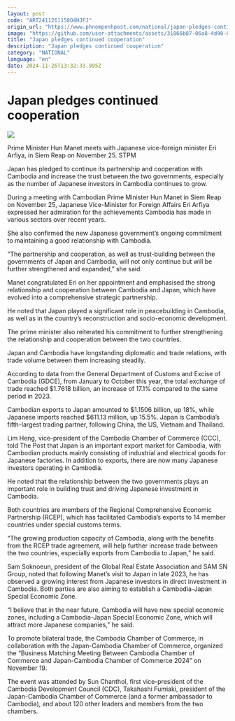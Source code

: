 ```yaml
---
layout: post
code: "ART2411261158O4HJFJ"
origin_url: "https://www.phnompenhpost.com/national/japan-pledges-continued-cooperation"
image: "https://github.com/user-attachments/assets/31866b87-06a8-4d90-82a8-793fcf4e430f"
title: "Japan pledges continued cooperation"
description: "​​Japan pledges continued cooperation​"
category: "NATIONAL"
language: "en"
date: 2024-11-26T13:32:33.995Z
---
```


# Japan pledges continued cooperation

![](https://github.com/user-attachments/assets/f781181f-93ae-4acb-817a-3a54c0d4a8c7)

Prime Minister Hun Manet meets with Japanese vice-foreign minister Eri Arfiya, in Siem Reap on November 25. STPM

Japan has pledged to continue its partnership and cooperation with Cambodia and increase the trust between the two governments, especially as the number of Japanese investors in Cambodia continues to grow.

During a meeting with Cambodian Prime Minister Hun Manet in Siem Reap on November 25, Japanese Vice-Minister for Foreign Affairs Eri Arfiya expressed her admiration for the achievements Cambodia has made in various sectors over recent years.

She also confirmed the new Japanese government’s ongoing commitment to maintaining a good relationship with Cambodia.

“The partnership and cooperation, as well as trust-building between the governments of Japan and Cambodia, will not only continue but will be further strengthened and expanded,” she said.

Manet congratulated Eri on her appointment and emphasised the strong relationship and cooperation between Cambodia and Japan, which have evolved into a comprehensive strategic partnership. 

He noted that Japan played a significant role in peacebuilding in Cambodia, as well as in the country’s reconstruction and socio-economic development.

The prime minister also reiterated his commitment to further strengthening the relationship and cooperation between the two countries.

Japan and Cambodia have longstanding diplomatic and trade relations, with trade volume between them increasing steadily.

According to data from the General Department of Customs and Excise of Cambodia (GDCE), from January to October this year, the total exchange of trade reached $1.7618 billion, an increase of 17.1% compared to the same period in 2023. 

Cambodian exports to Japan amounted to $1.1506 billion, up 18%, while Japanese imports reached $611.13 million, up 15.5%. Japan is Cambodia’s fifth-largest trading partner, following China, the US, Vietnam and Thailand.

Lim Heng, vice-president of the Cambodia Chamber of Commerce (CCC), told The Post that Japan is an important export market for Cambodia, with Cambodian products mainly consisting of industrial and electrical goods for Japanese factories. In addition to exports, there are now many Japanese investors operating in Cambodia.

He noted that the relationship between the two governments plays an important role in building trust and driving Japanese investment in Cambodia. 

Both countries are members of the Regional Comprehensive Economic Partnership (RCEP), which has facilitated Cambodia’s exports to 14 member countries under special customs terms.

“The growing production capacity of Cambodia, along with the benefits from the RCEP trade agreement, will help further increase trade between the two countries, especially exports from Cambodia to Japan,” he said.

Sam Soknoeun, president of the Global Real Estate Association and SAM SN Group, noted that following Manet’s visit to Japan in late 2023, he has observed a growing interest from Japanese investors in direct investment in Cambodia. Both parties are also aiming to establish a Cambodia-Japan Special Economic Zone.

“I believe that in the near future, Cambodia will have new special economic zones, including a Cambodia-Japan Special Economic Zone, which will attract more Japanese companies,” he said.

To promote bilateral trade, the Cambodia Chamber of Commerce, in collaboration with the Japan-Cambodia Chamber of Commerce, organized the “Business Matching Meeting Between Cambodia Chamber of Commerce and Japan-Cambodia Chamber of Commerce 2024” on November 19. 

The event was attended by Sun Chanthol, first vice-president of the Cambodia Development Council (CDC), Takahashi Fumiaki, president of the Japan-Cambodia Chamber of Commerce (and a former ambassador to Cambodia), and about 120 other leaders and members from the two chambers.